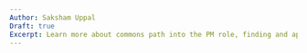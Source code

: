 ```yaml
---
Author: Saksham Uppal
Draft: true
Excerpt: Learn more about commons path into the PM role, finding and applying to roles, preparing for interviews, and how to get more out of your first 90 days as a PM.
---
```

